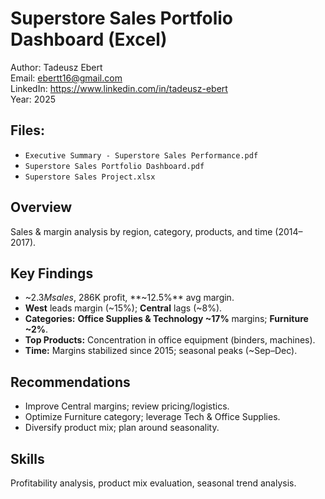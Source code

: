 # Superstore Sales Portfolio Dashboard (Excel)

Author: Tadeusz Ebert  
Email: ebertt16@gmail.com  
LinkedIn: https://www.linkedin.com/in/tadeusz-ebert  
Year: 2025  

## **Files:** 
- `Executive Summary - Superstore Sales Performance.pdf`
- `Superstore Sales Portfolio Dashboard.pdf`
- `Superstore Sales Project.xlsx`
  
## Overview
Sales & margin analysis by region, category, products, and time (2014–2017).

## Key Findings
- ~$2.3M sales, ~$286K profit, **~12.5%** avg margin.
- **West** leads margin (~15%); **Central** lags (~8%).
- **Categories:** **Office Supplies & Technology ~17%** margins; **Furniture ~2%**.
- **Top Products:** Concentration in office equipment (binders, machines).
- **Time:** Margins stabilized since 2015; seasonal peaks (~Sep–Dec).

## Recommendations
- Improve Central margins; review pricing/logistics.
- Optimize Furniture category; leverage Tech & Office Supplies.
- Diversify product mix; plan around seasonality.

## Skills
Profitability analysis, product mix evaluation, seasonal trend analysis.

